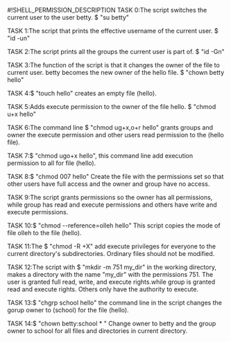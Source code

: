 #!SHELL_PERMISSION_DESCRIPTION
TASK  0:The script switches the current user to the user betty. $ "su betty"

TASK  1:The script that prints the effective username of the current user. $ "id -un" 

TASK  2:The script prints all the groups the current user is part of. $ "id -Gn" 

TASK  3:The function of the script is that it changes the owner of the file to current user. betty becomes the new owner of the hello file. $ "chown betty hello"

TASK  4:$ "touch hello" creates an empty file (hello).

TASK  5:Adds execute permission to the owner of the file hello. $ "chmod u+x hello"

TASK  6:The command line  $ "chmod ug+x,o+r hello" grants groups and owner the execute permission and other users read permission to the (hello file).

TASK  7:$ "chmod ugo+x hello", this command line add execution permission to all for file (hello).

TASK  8:$ "chmod 007 hello" Create the file with the permissions set so that other users have full access and the owner and group have no access.

TASK  9:The script grants permissions so the owner has all permissions, while group has read and execute permissions and others have write and execute permissions.

TASK 10:$ "chmod --reference=olleh hello" This script copies the mode of file olleh to the file (hello).

TASK 11:The $ "chmod -R +X" add execute privileges for everyone to the current directory's subdirectories. Ordinary files should not be modified.

TASK 12:The script with $ "mkdir -m 751 my_dir" in the working directory, makes a directory with the name "my_dir" with the permissions 751. The user is granted full read, write, and execute rights.while group is granted read and execute rights. Others only have the authority to execute.

TASK 13:$ "chgrp school hello" the command line in the script changes the gorup owner to (school) for the file (hello).

TASK 14:$ "chown betty:school * " Change owner to betty and the group owner to school for all files and directories in current directory.
